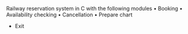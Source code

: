 Railway reservation system in C with the following modules
• Booking
• Availability checking
• Cancellation
• Prepare chart
* Exit
